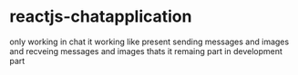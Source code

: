 # reactjs-chatapplication

only working in chat it working like present sending messages and images and recveing messages and images thats it 
remaing part in development part
